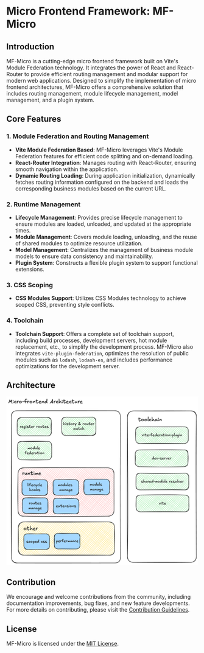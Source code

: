 # Micro Frontend Framework: MF-Micro

## Introduction

MF-Micro is a cutting-edge micro frontend framework built on Vite's Module Federation technology. It integrates the power of React and React-Router to provide efficient routing management and modular support for modern web applications. Designed to simplify the implementation of micro frontend architectures, MF-Micro offers a comprehensive solution that includes routing management, module lifecycle management, model management, and a plugin system.

## Core Features

### 1. Module Federation and Routing Management

- **Vite Module Federation Based**: MF-Micro leverages Vite's Module Federation features for efficient code splitting and on-demand loading.
- **React-Router Integration**: Manages routing with React-Router, ensuring smooth navigation within the application.
- **Dynamic Routing Loading**: During application initialization, dynamically fetches routing information configured on the backend and loads the corresponding business modules based on the current URL.

### 2. Runtime Management

- **Lifecycle Management**: Provides precise lifecycle management to ensure modules are loaded, unloaded, and updated at the appropriate times.
- **Module Management**: Covers module loading, unloading, and the reuse of shared modules to optimize resource utilization.
- **Model Management**: Centralizes the management of business module models to ensure data consistency and maintainability.
- **Plugin System**: Constructs a flexible plugin system to support functional extensions.

### 3. CSS Scoping

- **CSS Modules Support**: Utilizes CSS Modules technology to achieve scoped CSS, preventing style conflicts.

### 4. Toolchain

- **Toolchain Support**: Offers a complete set of toolchain support, including build processes, development servers, hot module replacement, etc., to simplify the development process. MF-Micro also integrates `vite-plugin-federation`, optimizes the resolution of public modules such as `lodash`, `lodash-es`, and includes performance optimizations for the development server.

## Architecture

![Architecture](./assets/mf-arch.jpg)

## Contribution

We encourage and welcome contributions from the community, including documentation improvements, bug fixes, and new feature developments. For more details on contributing, please visit the [Contribution Guidelines](https://github.com/LeeeeeeM/vite-mf-micro).

## License

MF-Micro is licensed under the [MIT License](./LICENSE).